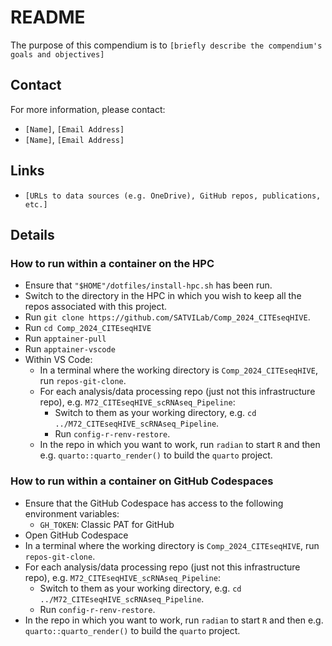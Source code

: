 # README


The purpose of this compendium is to
`[briefly describe the compendium's goals and objectives]`

## Contact

For more information, please contact:
- `[Name]`, `[Email Address]`
- `[Name]`, `[Email Address]`

## Links

- `[URLs to data sources (e.g. OneDrive), GitHub repos, publications, etc.]`

## Details

### How to run within a container on the HPC

- Ensure that `"$HOME"/dotfiles/install-hpc.sh` has been run.
- Switch to the directory in the HPC in which you wish to keep all the repos associated with this project.
- Run `git clone https://github.com/SATVILab/Comp_2024_CITEseqHIVE`.
- Run `cd Comp_2024_CITEseqHIVE`
- Run `apptainer-pull`
- Run `apptainer-vscode`
- Within VS Code:
    - In a terminal where the working directory is `Comp_2024_CITEseqHIVE`, run `repos-git-clone`.
    - For each analysis/data processing repo (just not this infrastructure repo), e.g. `M72_CITEseqHIVE_scRNAseq_Pipeline`:
      - Switch to them as your working directory, e.g. `cd ../M72_CITEseqHIVE_scRNAseq_Pipeline`.
      - Run `config-r-renv-restore`.
    - In the repo in which you want to work, run `radian` to start `R` and then e.g. `quarto::quarto_render()` to build the `quarto` project.

### How to run within a container on GitHub Codespaces

- Ensure that the GitHub Codespace has access to the following environment variables:
  - `GH_TOKEN`: Classic PAT for GitHub
- Open GitHub Codespace
- In a terminal where the working directory is `Comp_2024_CITEseqHIVE`, run `repos-git-clone`.
- For each analysis/data processing repo (just not this infrastructure repo), e.g. `M72_CITEseqHIVE_scRNAseq_Pipeline`:
  - Switch to them as your working directory, e.g. `cd ../M72_CITEseqHIVE_scRNAseq_Pipeline`.
  - Run `config-r-renv-restore`.
- In the repo in which you want to work, run `radian` to start `R` and then e.g. `quarto::quarto_render()` to build the `quarto` project.
